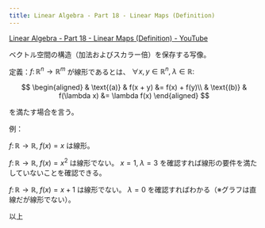 ```yaml
---
title: Linear Algebra - Part 18 - Linear Maps (Definition)
---
```


[Linear Algebra - Part 18 - Linear Maps (Definition) - YouTube](https://www.youtube.com/watch?v=Xi-HknrH6OM&list=PLBh2i93oe2quLc5zaxD0WHzQTGrXMwAI6&index=18)

ベクトル空間の構造（加法およびスカラー倍）を保存する写像。

定義：${f \colon \mathbb R^n \longrightarrow \mathbb R^m}$ が線形であるとは、
${\forall x, y \in \mathbb R^n,\;\lambda \in \mathbb R:}$

$$
\begin{aligned}
& \text{(a)} & f(x + y) &= f(x) + f(y)\\
& \text{(b)} & f(\lambda x) &= \lambda f(x)
\end{aligned}
$$

を満たす場合を言う。

例：

${f \colon \mathbb R \longrightarrow \mathbb R,\;f(x) = x}$ は線形。

${f \colon \mathbb R \longrightarrow \mathbb R,\;f(x) = x^2}$ は線形でない。
${x = 1,}\;{\lambda = 3}$ を確認すれば線形の要件を満たしていないことを確認できる。

${f \colon \mathbb R \longrightarrow \mathbb R,\;f(x) = x + 1}$ は線形でない。
${\lambda = 0}$ を確認すればわかる（※グラフは直線だが線形でない）。

以上
